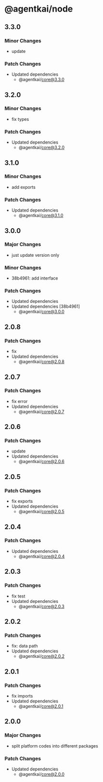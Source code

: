 # @agentkai/node

## 3.3.0

### Minor Changes

- update

### Patch Changes

- Updated dependencies
    - @agentkai/core@3.3.0

## 3.2.0

### Minor Changes

- fix types

### Patch Changes

- Updated dependencies
    - @agentkai/core@3.2.0

## 3.1.0

### Minor Changes

- add exports

### Patch Changes

- Updated dependencies
    - @agentkai/core@3.1.0

## 3.0.0

### Major Changes

- just update version only

### Minor Changes

- 38b4961: add interface

### Patch Changes

- Updated dependencies
- Updated dependencies [38b4961]
    - @agentkai/core@3.0.0

## 2.0.8

### Patch Changes

- fix
- Updated dependencies
    - @agentkai/core@2.0.8

## 2.0.7

### Patch Changes

- fix error
- Updated dependencies
    - @agentkai/core@2.0.7

## 2.0.6

### Patch Changes

- update
- Updated dependencies
    - @agentkai/core@2.0.6

## 2.0.5

### Patch Changes

- fix exports
- Updated dependencies
    - @agentkai/core@2.0.5

## 2.0.4

### Patch Changes

- Updated dependencies
    - @agentkai/core@2.0.4

## 2.0.3

### Patch Changes

- fix test
- Updated dependencies
    - @agentkai/core@2.0.3

## 2.0.2

### Patch Changes

- fix: data path
- Updated dependencies
    - @agentkai/core@2.0.2

## 2.0.1

### Patch Changes

- fix imports
- Updated dependencies
    - @agentkai/core@2.0.1

## 2.0.0

### Major Changes

- split platform codes into different packages

### Patch Changes

- Updated dependencies
    - @agentkai/core@2.0.0
